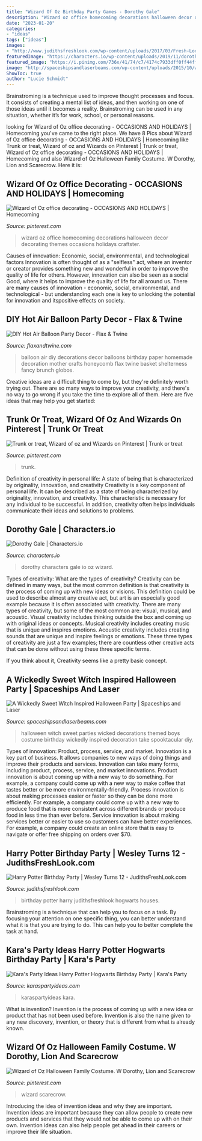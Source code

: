 ```yaml
---
title: "Wizard Of Oz Birthday Party Games - Dorothy Gale"
description: "Wizard oz office homecoming decorations halloween decor decorating themes occasions holidays craftster"
date: "2023-01-20"
categories:
- "ideas"
tags: ["ideas"]
images:
- "http://www.judithsfreshlook.com/wp-content/uploads/2017/03/Fresh-Look-Photography-Virginia-Beach-Harry-Potter-Birthday-12.jpg"
featuredImage: "https://characters.io/wp-content/uploads/2019/11/dorothy-4.jpg"
featured_image: "https://i.pinimg.com/736x/41/74/c7/4174c7933dff0ff44ffb770b37743673.jpg"
image: "http://spaceshipsandlaserbeams.com/wp-content/uploads/2015/10/wicked-witch-halloween-party-ideas.jpg"
ShowToc: true
author: "Lucie Schmidt"
---
```



Brainstroming is a technique used to improve thought processes and focus. It consists of creating a mental list of ideas, and then working on one of those ideas until it becomes a reality. Brainstroming can be used in any situation, whether it’s for work, school, or personal reasons.

	

		
looking for Wizard of Oz office decorating - OCCASIONS AND HOLIDAYS | Homecoming you've came to the right place. We have 8 Pics about Wizard of Oz office decorating - OCCASIONS AND HOLIDAYS | Homecoming like Trunk or treat, Wizard of oz and Wizards on Pinterest | Trunk or treat, Wizard of Oz office decorating - OCCASIONS AND HOLIDAYS | Homecoming and also Wizard of Oz Halloween Family Costume. W Dorothy, Lion and Scarecrow. Here it is:
		
    
## Wizard Of Oz Office Decorating - OCCASIONS AND HOLIDAYS | Homecoming

<img loading=lazy src="https://i.pinimg.com/originals/8d/8c/fe/8d8cfea2864c99f44d42055e8c5b85b3.jpg" onerror="this.onerror=null;this.src='https://tse4.mm.bing.net/th?id=OIP.ajQElY8pfS2MstrQsTpp5gHaJ4&amp;pid=15.1';" alt="Wizard of Oz office decorating - OCCASIONS AND HOLIDAYS | Homecoming">

_Source: pinterest.com_

>wizard oz office homecoming decorations halloween decor decorating themes occasions holidays craftster. 

	

Causes of innovation: Economic, social, environmental, and technological factors
Innovation is often thought of as a "selfless" act, where an inventor or creator provides something new and wonderful in order to improve the quality of life for others. However, innovation can also be seen as a social Good, where it helps to improve the quality of life for all around us. There are many causes of innovation - economic, social, environmental, and technological - but understanding each one is key to unlocking the potential for innovation and itspositive effects on society.

    
## DIY Hot Air Balloon Party Decor - Flax &amp; Twine

<img loading=lazy src="https://i0.wp.com/www.flaxandtwine.com/wp-content/uploads/2014/04/hot-air-balloon-party-decor-9911.jpg?resize=700%2C1050" onerror="this.onerror=null;this.src='https://tse1.mm.bing.net/th?id=OIP.W0IolEYnOdNrT-6VvISPygHaLH&amp;pid=15.1';" alt="DIY Hot Air Balloon Party Decor - Flax &amp; Twine">

_Source: flaxandtwine.com_

>balloon air diy decorations decor balloons birthday paper homemade decoration mother crafts honeycomb flax twine basket shelterness fancy brunch globos. 

	

Creative ideas are a difficult thing to come by, but they're definitely worth trying out. There are so many ways to improve your creativity, and there's no way to go wrong if you take the time to explore all of them. Here are five ideas that may help you get started: 

    
## Trunk Or Treat, Wizard Of Oz And Wizards On Pinterest | Trunk Or Treat

<img loading=lazy src="https://i.pinimg.com/originals/59/10/c8/5910c875f6258212c303f6dba108aaa7.jpg" onerror="this.onerror=null;this.src='https://tse3.mm.bing.net/th?id=OIP.Ep7hMUfmTKlYF7Fr0dhJQQHaJ3&amp;pid=15.1';" alt="Trunk or treat, Wizard of oz and Wizards on Pinterest | Trunk or treat">

_Source: pinterest.com_

>trunk. 

	

Definition of creativity in personal life: A state of being that is characterized by originality, innovation, and creativity
Creativity is a key component of personal life. It can be described as a state of being characterized by originality, innovation, and creativity. This characteristic is necessary for any individual to be successful. In addition, creativity often helps individuals communicate their ideas and solutions to problems.

    
## Dorothy Gale | Characters.io

<img loading=lazy src="https://characters.io/wp-content/uploads/2019/11/dorothy-4.jpg" onerror="this.onerror=null;this.src='https://tse1.mm.bing.net/th?id=OIP.8F4fm6c8T_gu1dzXcIdxNAHaLH&amp;pid=15.1';" alt="Dorothy Gale | Characters.io">

_Source: characters.io_

>dorothy characters gale io oz wizard. 

	

Types of creativity: What are the types of creativity?
Creativity can be defined in many ways, but the most common definition is that creativity is the process of coming up with new ideas or visions. This definition could be used to describe almost any creative act, but art is an especially good example because it is often associated with creativity.
There are many types of creativity, but some of the most common are: visual, musical, and acoustic. Visual creativity includes thinking outside the box and coming up with original ideas or concepts. Musical creativity includes creating music that is unique and inspires emotions. Acoustic creativity includes creating sounds that are unique and inspire feelings or emotions. These three types of creativity are just a few examples; there are countless other creative acts that can be done without using these three specific terms.

If you think about it, Creativity seems like a pretty basic concept.

    
## A Wickedly Sweet Witch Inspired Halloween Party | Spaceships And Laser

<img loading=lazy src="http://spaceshipsandlaserbeams.com/wp-content/uploads/2015/10/wicked-witch-halloween-party-ideas.jpg" onerror="this.onerror=null;this.src='https://tse2.mm.bing.net/th?id=OIP.Xdo0xaZh45fjug670KwJVgHaLH&amp;pid=15.1';" alt="A Wickedly Sweet Witch Inspired Halloween Party | Spaceships and Laser">

_Source: spaceshipsandlaserbeams.com_

>halloween witch sweet parties wicked decorations themed boys costume birthday wickedly inspired decoration take spooktacular diy. 

	

Types of innovation: Product, process, service, and market.
Innovation is a key part of business. It allows companies to new ways of doing things and improve their products and services. Innovation can take many forms, including product, process, service, and market innovations. 
Product innovation is about coming up with a new way to do something. For example, a company could come up with a new way to make coffee that tastes better or be more environmentally-friendly. Process innovation is about making processes easier or faster so they can be done more efficiently. For example, a company could come up with a new way to produce food that is more consistent across different brands or produce food in less time than ever before. Service innovation is about making services better or easier to use so customers can have better experiences. For example, a company could create an online store that is easy to navigate or offer free shipping on orders over $70.

    
## Harry Potter Birthday Party | Wesley Turns 12 - JudithsFreshLook.com

<img loading=lazy src="http://www.judithsfreshlook.com/wp-content/uploads/2017/03/Fresh-Look-Photography-Virginia-Beach-Harry-Potter-Birthday-12.jpg" onerror="this.onerror=null;this.src='https://tse4.mm.bing.net/th?id=OIP.rzHCBjldQx2uIAmJSLbJ8AHaLc&amp;pid=15.1';" alt="Harry Potter Birthday Party | Wesley Turns 12 - JudithsFreshLook.com">

_Source: judithsfreshlook.com_

>birthday potter harry judithsfreshlook hogwarts houses. 

	

Brainstroming is a technique that can help you to focus on a task. By focusing your attention on one specific thing, you can better understand what it is that you are trying to do. This can help you to better complete the task at hand.

    
## Kara&#039;s Party Ideas Harry Potter Hogwarts Birthday Party | Kara&#039;s Party

<img loading=lazy src="https://karaspartyideas.com/wp-content/uploads/2015/10/Harry-Potter-Birthday-Party-via-Karas-Party-Ideas-KarasPartyIdeas.com8_.jpg" onerror="this.onerror=null;this.src='https://tse4.mm.bing.net/th?id=OIP.JSTvr1x27ErkeDAubV26ggHaLH&amp;pid=15.1';" alt="Kara&#039;s Party Ideas Harry Potter Hogwarts Birthday Party | Kara&#039;s Party">

_Source: karaspartyideas.com_

>karaspartyideas kara. 

	

What is invention?
Invention is the process of coming up with a new idea or product that has not been used before. Invention is also the name given to any new discovery, invention, or theory that is different from what is already known.

    
## Wizard Of Oz Halloween Family Costume. W Dorothy, Lion And Scarecrow

<img loading=lazy src="https://i.pinimg.com/736x/41/74/c7/4174c7933dff0ff44ffb770b37743673.jpg" onerror="this.onerror=null;this.src='https://tse2.mm.bing.net/th?id=OIP.bq94dmhjdGBbKQ4UI6pi7QHaK2&amp;pid=15.1';" alt="Wizard of Oz Halloween Family Costume. W Dorothy, Lion and Scarecrow">

_Source: pinterest.com_

>wizard scarecrow. 

	

Introducing the idea of invention ideas and why they are important.
Invention ideas are important because they can allow people to create new products and services that they would not be able to come up with on their own. Invention ideas can also help people get ahead in their careers or improve their life situation.

